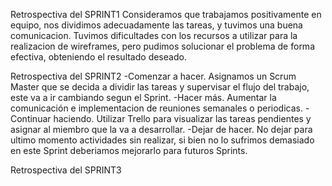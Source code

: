 Retrospectiva del SPRINT1
Consideramos que trabajamos positivamente en equipo, nos dividimos adecuadamente las tareas, y tuvimos una buena comunicacion. 
Tuvimos dificultades con los recursos a utilizar para la realizacion de wireframes, pero pudimos solucionar el problema de forma efectiva, 
obteniendo el resultado deseado. 

Retrospectiva del SPRINT2
-Comenzar a hacer.
Asignamos un Scrum Master que se decida a dividir las tareas y supervisar el flujo del trabajo, este va a ir cambiando segun el Sprint.
-Hacer más.
Aumentar la comunicación e implementacion de reuniones semanales o periodicas.
-Continuar haciendo.
Utilizar Trello para visualizar las tareas pendientes y asignar al miembro que la va a desarrollar.
-Dejar de hacer.
No dejar para ultimo momento actividades sin realizar, si bien no lo sufrimos demasiado en este Sprint deberiamos mejorarlo para futuros Sprints. 



Retrospectiva del SPRINT3
